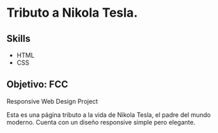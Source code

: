 # Tributo a Nikola Tesla.

## Skills 
- HTML 
- CSS

## Objetivo: FCC 
Responsive Web Design Project

Esta es una página tributo a la vida de Nikola Tesla, el padre del mundo moderno. Cuenta con un diseño responsive simple pero elegante.
